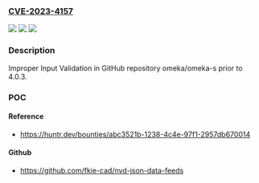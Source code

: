 ### [CVE-2023-4157](https://cve.mitre.org/cgi-bin/cvename.cgi?name=CVE-2023-4157)
![](https://img.shields.io/static/v1?label=Product&message=omeka%2Fomeka-s&color=blue)
![](https://img.shields.io/static/v1?label=Version&message=unspecified%3C%204.0.3%20&color=brighgreen)
![](https://img.shields.io/static/v1?label=Vulnerability&message=CWE-20%20Improper%20Input%20Validation&color=brighgreen)

### Description

Improper Input Validation in GitHub repository omeka/omeka-s prior to 4.0.3.

### POC

#### Reference
- https://huntr.dev/bounties/abc3521b-1238-4c4e-97f1-2957db670014

#### Github
- https://github.com/fkie-cad/nvd-json-data-feeds

